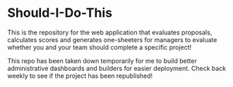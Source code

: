 # Should-I-Do-This

This is the repository for the web application that evaluates proposals, calculates scores and generates one-sheeters for managers to evaluate whether you and your team should complete a specific project!

This repo has been taken down temporarily for me to build better administrative dashboards and builders for easier deployment. Check back weekly to see if the project has been republished!
